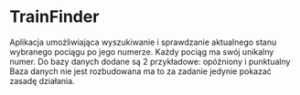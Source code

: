 # TrainFinder
Aplikacja umożliwiająca wyszukiwanie i sprawdzanie aktualnego stanu wybranego pociągu po jego numerze. 
Każdy pociąg ma swój unikalny numer.
Do bazy danych dodane są 2 przykładowe: opóźniony i punktualny
Baza danych nie jest rozbudowana ma to za zadanie jedynie pokazać zasadę działania.

